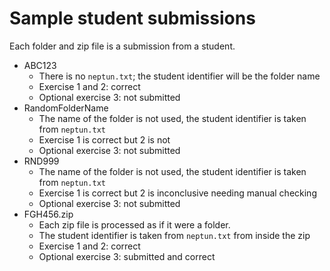 # Sample student submissions

Each folder and zip file is a submission from a student.

- ABC123
  - There is no `neptun.txt`; the student identifier will be the folder name
  - Exercise 1 and 2: correct
  - Optional exercise 3: not submitted
- RandomFolderName
  - The name of the folder is not used, the student identifier is taken from `neptun.txt`
  - Exercise 1 is correct but 2 is not
  - Optional exercise 3: not submitted
- RND999
  - The name of the folder is not used, the student identifier is taken from `neptun.txt`
  - Exercise 1 is correct but 2 is inconclusive needing manual checking
  - Optional exercise 3: not submitted
- FGH456.zip
  - Each zip file is processed as if it were a folder.
  - The student identifier is taken from `neptun.txt` from inside the zip
  - Exercise 1 and 2: correct
  - Optional exercise 3: submitted and correct
